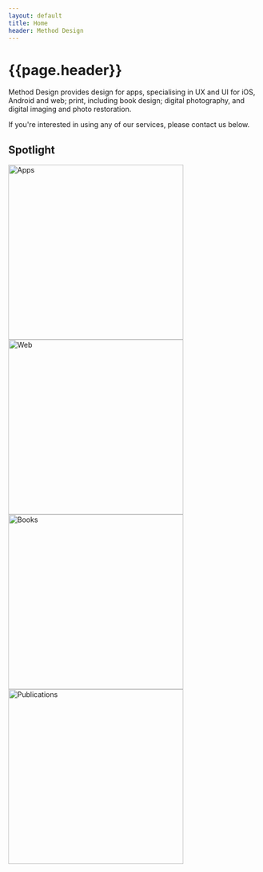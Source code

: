 ```yaml
---
layout: default
title: Home
header: Method Design
---
```


# {{page.header}}

Method Design provides design for apps, specialising in UX and UI for iOS, Android and web; print, including book design; digital photography, and digital imaging and photo restoration.

If you're interested in using any of our services, please contact us below.

## Spotlight

<article class="container">
	<div class="item right">
		<a href="apps">
			<img src="assets/thumbs/shazam.webp" width="350px" height="350px" alt="Apps" />
		</a>
	</div>
	<div class="item rightimage">
		<a href="web">
			<img src="assets/thumbs/web.webp" width="350px" height="350px" alt="Web" />
		</a>
	</div>
</article>	

<article class="container">
		<div class="item right">
		<a href="books">
			<img src="assets/thumbs/performing-brecht.webp" width="350px" height="350px" alt="Books" />
		</a>
	</div>
	<div class="item">
		<a href="publications">
			<img src="assets/thumbs/publications.webp" width="350px" height="350px" alt="Publications" />
		</a>
	</div>
</article>
